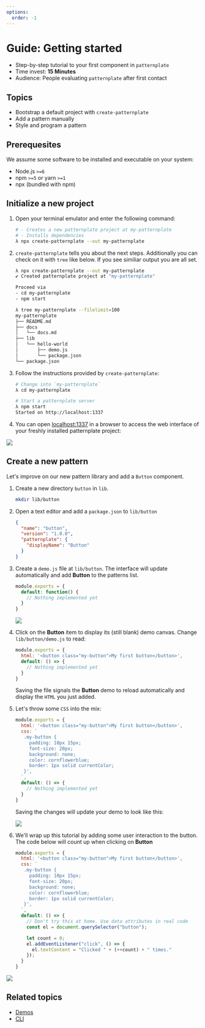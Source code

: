 ```yaml
---
options:
  order: -1
---
```


# Guide: Getting started

* Step-by-step tutorial to your first component in `patternplate`
* Time invest: **15 Minutes**
* Audience: People evaluating `patternplate` after first contact

## Topics

* Bootstrap a default project with `create-patternplate`
* Add a pattern manually
* Style and program a pattern

## Prerequesites

We assume some software to be installed
and executable on your system:

* Node.js `>=6`
* npm `>=5` or yarn `>=1`
* npx (bundled with npm)

## Initialize a new project

1. Open your terminal emulator and enter the following command:

   ```bash
   # - Creates a new patternplate project at my-patternplate
   # - Installs dependencies
   λ npx create-patternplate --out my-patternplate
   ```

2. `create-patternplate` tells you about the next steps. Additionally you can check on it with `tree` like below. If you see similiar output you are all set.

   ```bash
   λ npx create-patternplate --out my-patternplate
   ✔ Created patternplate project at "my-patternplate"

   Proceed via
   - cd my-patternplate
   - npm start

   λ tree my-patternplate --filelimit=100
   my-patternplate
   ├── README.md
   ├── docs
   │   └── docs.md
   ├── lib
   │   └── hello-world
   │       ├── demo.js
   │       └── package.json
   └── package.json
   ```

3. Follow the instructions provided by `create-patternplate`:

   ```bash
   # Change into `my-patternplate`
   λ cd my-patternplate
   
   # Start a patternplate server
   λ npm start
   Started on http://localhost:1337
   ```

4. You can open [localhost:1337](http://localhost:1337/pattern/hello-world?patterns-enabled=true&navigation-enabled=true) in a browser to access 
the web interface of your freshly installed patternplate project:

![](https://patternplate.github.io/media/images/screenshot-hello-world.png)

## Create a new pattern

Let's improve on our new pattern library and add a `Button` component. 

1. Create a new directory `button` in `lib`.

   ```bash
   mkdir lib/button
   ```

2. Open a text editor and add a `package.json` to `lib/button`

   ```json
   {
     "name": "button",
     "version": "1.0.0",
     "patternplate": {
       "displayName": "Button"
     }
   }
   ```

3. Create a `demo.js` file at `lib/button`. The interface will update
automatically and add **Button** to the patterns list. 

   ```js
   module.exports = {
     default: function() {
       // Nothing implemented yet
     }
   }
   ```

   ![](https://patternplate.github.io/media/images/screenshot-button.png)
 
4. Click on the **Button** item to display its (still blank) demo canvas.
   Change `lib/button/demo.js` to read:

   ```js
   module.exports = {
     html: '<button class="my-button">My first button</button>',
     default: () => {
       // Nothing implemented yet
     }
   }
   ```

   Saving the file signals the **Button** demo to reload automatically and display the `HTML` you just added.

5. Let's throw some `CSS` into the mix:

   ```js
   module.exports = {
     html: '<button class="my-button">My first button</button>',
     css: `
      .my-button {
        padding: 10px 15px;
        font-size: 20px; 
        background: none; 
        color: cornflowerblue; 
        border: 1px solid currentColor;
      }',
     `,
     default: () => {
       // Nothing implemented yet
     }
   }
   ```

   Saving the changes will update your demo to look like this:

   ![](https://patternplate.github.io/media/images/screenshot-button-styled.png)

6. We'll wrap up this tutorial by adding some user interaction to the button. 
The code below will count up when clicking on **Button**

   ```js
   module.exports = {
     html: '<button class="my-button">My first button</button>',
     css: `
      .my-button {
        padding: 10px 15px;
        font-size: 20px; 
        background: none; 
        color: cornflowerblue; 
        border: 1px solid currentColor;
      }',
     `,
     default: () => {
       // Don't try this at home. Use data attributes in real code
       const el = document.querySelector("button"); 

       let count = 0;
       el.addEventListener("click", () => {
         el.textContent = "Clicked " + (++count) + " times."
       });
     }
   }
   ```

  ![](https://patternplate.github.io/media/images/screencast-button-programmed.gif)


## Related topics

* [Demos](./doc/docs/reference/demos)
* [CLI](./doc/docs/reference/demos)
